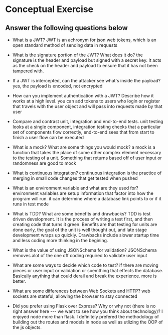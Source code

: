 # Conceptual Exercise

## Answer the following questions below

- What is a JWT?
JWT is an achronym for json web tokens, which is an open standard method of sending data in requests

- What is the signature portion of the JWT?  What does it do?
the signature is the header and payload but signed with a secret key. It acts as the check on the header and payload to ensure that it has not been tampered with.

- If a JWT is intercepted, can the attacker see what's inside the payload?
yes, the payload is encoded, not encrypted

- How can you implement authentication with a JWT?  Describe how it works at a high level.
you can add tokens to users who login or register that travels with the user object and will pass into requests made by that user

- Compare and contrast unit, integration and end-to-end tests.
unit testing looks at a single component,  integration testing checks that a particular set of components flow correctly, end-to-end sees that from start to finish a user flow can be executed

- What is a mock? What are some things you would mock?
a mock is a function that takes the place of some other complex element necessary to the testing of a unit. Something that returns based off of user input or randomness are good to mock

- What is continuous integration?
continuous integration is the practice of merging in small code changes that get tested when pushed

- What is an environment variable and what are they used for?
environment variables are setup information that factor into how the program will run. it can determine where a database link points to or if it runs in test mode

- What is TDD? What are some benefits and drawbacks?
TDD is test driven development. It is the process of writing a test first, and then creating code that turns it green. Benefits are that testing for units are done early, the goal of the unit is well thought out, and late stage development wraps up quickly. Drawbacks include slower startup time and less coding more thinking in the begining.

- What is the value of using JSONSchema for validation?
JSONSchema removes alot of the one off coding required to validate user input

- What are some ways to decide which code to test?
if there are moving pieces or user input or validation or soemthing that effects the database. Basically anything that could derail and break the experience. more is better.

- What are some differences between Web Sockets and HTTP?
web sockets are stateful, allowing the browser to stay connected

- Did you prefer using Flask over Express? Why or why not (there is no right
  answer here --- we want to see how you think about technology)?
  I enjoyed node more than flask. I definitely prefered the methodology of building out the routes and models in node as well as utlizing the OOP of the js objects.
